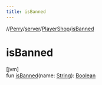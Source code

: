 ```yaml
---
title: isBanned
---
```

//[Perry](../../../index.html)/[server](../index.html)/[PlayerShop](index.html)/[isBanned](is-banned.html)



# isBanned



[jvm]\
fun [isBanned](is-banned.html)(name: [String](https://kotlinlang.org/api/latest/jvm/stdlib/kotlin/-string/index.html)): [Boolean](https://kotlinlang.org/api/latest/jvm/stdlib/kotlin/-boolean/index.html)





